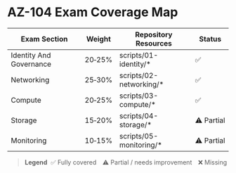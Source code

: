 # AZ-104 Exam Coverage Map

| Exam Section | Weight | Repository Resources | Status |
|--------------|--------|----------------------|--------|
| Identity And Governance | 20‑25% | scripts/01-identity/* | ✅ |
| Networking | 25‑30% | scripts/02-networking/* | ✅ |
| Compute | 20‑25% | scripts/03-compute/* | ✅ |
| Storage | 15‑20% | scripts/04-storage/* | ⚠️ Partial |
| Monitoring | 10‑15% | scripts/05-monitoring/* | ⚠️ Partial |

> **Legend**  ✅ Fully covered ⚠️ Partial / needs improvement ❌ Missing
